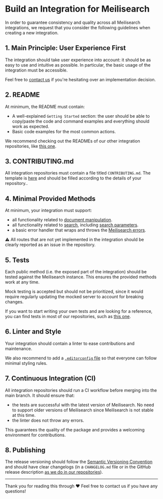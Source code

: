 # Build an Integration for Meilisearch

In order to guarantee consistency and quality across all Meilisearch integrations, we request that you consider the following guidelines when creating a new integration.

## 1. Main Principle: User Experience First

The integration should take user experience into account: it should be as easy to use and intuitive as possible. In particular, the basic usage of the integration must be accessible.

Feel free to [contact us](https://docs.meilisearch.com/learn/what_is_meilisearch/contact.html#contact-us) if you're hesitating over an implementation decision.

## 2. README

At minimum, the README must contain:

- A well-explained `Getting Started` section: the user should be able to copy/paste the code and command examples and everything should work as expected.
- Basic code examples for the most common actions.

We recommend checking out the READMEs of our other integration repositories, like [this one](https://github.com/meilisearch/meilisearch-ruby/blob/main/README.md).

## 3. CONTRIBUTING.md

All integration repositories must contain a file titled `CONTRIBUTING.md`. The template is [here](/templates/CONTRIBUTING.md) and should be filled according to the details of your repository..

## 4. Minimal Provided Methods

At minimum, your integration must support:

- all functionality related to [document manipulation](https://docs.meilisearch.com/reference/api/documents.html).
- all functionality related to [search](https://docs.meilisearch.com/reference/api/search.html), including [search parameters](https://docs.meilisearch.com/reference/features/search_parameters.html).
- a basic error handler that wraps and throws the [Meilisearch errors](https://docs.meilisearch.com/reference/api/#errors-status-code).

⚠️ All routes that are not yet implemented in the integration should be clearly reported as an issue in the repository.

## 5. Tests

Each public method (i.e. the exposed part of the integration) should be tested against the Meilisearch instance. This ensures the provided methods work at any time.

Mock testing is accepted but should not be prioritized, since it would require regularly updating the mocked server to account for breaking changes.

If you want to start writing your own tests and are looking for a reference, you can find tests in most of our repositories, such as [this one](https://github.com/meilisearch/meilisearch-php/).

## 6. Linter and Style

Your integration should contain a linter to ease contributions and maintenance.

We also recommend to add a [`.editorconfig` file](https://editorconfig.org/) so that everyone can follow minimal styling rules.

## 7. Continuous Integration (CI)

All integration repositories should run a CI workflow before merging into the main branch. It should ensure that:

- the tests are successful with the latest version of Meilisearch. No need to support older versions of Meilisearch since Meilisearch is not stable at this time.
- the linter does not throw any errors.

This guarantees the quality of the package and provides a welcoming environment for contributions.

## 8. Publishing

The release versioning should follow the [Semantic Versioning Convention](https://docs.meilisearch.com/reference/api/#errors-status-code) and should have clear changelogs (in a `CHANGELOG.md` file or in the GitHub release description [as we do in our repositories](https://github.com/meilisearch/meilisearch-ruby/releases)).

---

Thank you for reading this through ❤️ Feel free to contact us if you have any questions!
